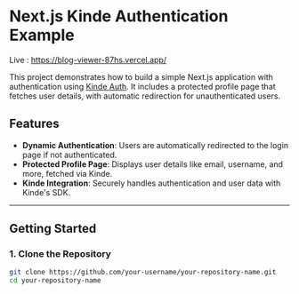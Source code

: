 # Next.js Kinde Authentication Example

Live : https://blog-viewer-87hs.vercel.app/

This project demonstrates how to build a simple Next.js application with authentication using [Kinde Auth](https://kinde.com). It includes a protected profile page that fetches user details, with automatic redirection for unauthenticated users.

## Features

- **Dynamic Authentication**: Users are automatically redirected to the login page if not authenticated.
- **Protected Profile Page**: Displays user details like email, username, and more, fetched via Kinde.
- **Kinde Integration**: Securely handles authentication and user data with Kinde's SDK.

---

## Getting Started

### 1. Clone the Repository

```bash
git clone https://github.com/your-username/your-repository-name.git
cd your-repository-name
